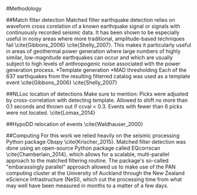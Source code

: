 #Methodology

##Match filter detection
Matched filter earthquake detection relies on waveform cross corelation of a known earthquake signal or signals with continuously recorded seismic data. It has been shown to be especially useful in noisy areas where more traditional, amplitude-based techniques fail \cite{Gibbons_2006} \cite{Shelly_2007}. This makes it particularly useful in areas of geothermal power generation where large numbers of highly similar, low-magnitude earthquakes can occur and which are usually subject to high levels of anthropogenic noise associated with the power generation process.
*Template generation
*MAD thresholding
Each of the 637 earthquakes from the resulting filterred catalog was used as a template event 
\cite{Gibbons_2006}
\cite{Shelly_2007}

##NLLoc location of detections
Make sure to mention: Picks were adjusted by cross-correlation with detecting template. Allowed to shift no more than 0.1 seconds and thrown out if ccval < 0.3. Events with fewer than 6 picks were not located. \cite{Lomax_2014}

##HypoDD relocation of events
\cite{Waldhauser_2000}

##Computing
For this work we relied heavily on the seismic processing Python package Obspy \cite{Krischer_2015}. Matched filter detection was done using an open-source Python package called EQcorrscan \cite{Chamberlain_2014}, which allows for a scalable, multi-parallel approach to the matched filtering routine. The package's so-called "embarassingly parallel" approach allowed us to make use of the PAN computing cluster at the University of Auckland through the New Zealand eScience Infrastructure (NeSI), which cut the processing time from what may well have been measured in months to a matter of a few days.
